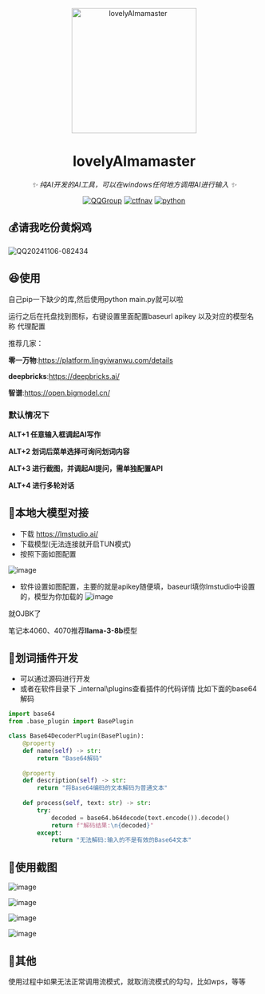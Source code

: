 <!-- markdownlint-disable MD033 MD041 -->
<p align="center">
  <a href="https://ctf.mzy0.com"><img src="https://github.com/Tokeii0/LovelyAImamaster/blob/main/app.png" width="250" height="250" alt="lovelyAImamaster"></a>
</p>
<div align="center">

# lovelyAImamaster

<!-- prettier-ignore-start -->
<!-- markdownlint-disable-next-line MD036 -->
_✨ 纯AI开发的AI工具，可以在windows任何地方调用AI进行输入 ✨_
<!-- prettier-ignore-end -->
<a href="https://jq.qq.com/?_wv=1027&k=DzOtbzU4"><img src="https://img.shields.io/badge/QQ%E7%BE%A4-856729462-orange?style=flat-square" alt="QQGroup"></a>
  <a href="http://ctf.dog"><img src="https://img.shields.io/badge/CTF%E5%AF%BC%E8%88%AA%E7%AB%99-ctf.dog-5492ff?style=flat-square" alt="ctfnav"></a>
  <a href=".."><img src="https://img.shields.io/badge/Python%20-%203.13.0-def1f2?style=flat-square" alt="python"></a>
</div>

## 💰请我吃份黄焖鸡
![QQ20241106-082434](https://github.com/user-attachments/assets/0e916223-996c-4e69-9789-400218125fcb)



## 😆使用

自己pip一下缺少的库,然后使用python main.py就可以啦

运行之后在托盘找到图标，右键设置里面配置baseurl apikey 以及对应的模型名称 代理配置

推荐几家：

**零一万物**:https://platform.lingyiwanwu.com/details

**deepbricks**:https://deepbricks.ai/

**智谱**:https://open.bigmodel.cn/

### 默认情况下 
**ALT+1 任意输入框调起AI写作**

**ALT+2 划词后菜单选择可询问划词内容**

**ALT+3 进行截图，并调起AI提问，需单独配置API**

**ALT+4 进行多轮对话**

## 🐲本地大模型对接
 - 下载 https://lmstudio.ai/
 - 下载模型(无法连接就开启TUN模式)
 - 按照下面如图配置
  
  ![image](https://github.com/user-attachments/assets/10bdee64-0e6b-4742-bd1d-3233ef3f17af)
 - 软件设置如图配置，主要的就是apikey随便填，baseurl填你lmstudio中设置的，模型为你加载的
   ![image](https://github.com/user-attachments/assets/01bb1593-89d7-44d1-9ba4-5226ed12363e)

就OJBK了

笔记本4060、4070推荐**llama-3-8b**模型

## 📎划词插件开发

 - 可以通过源码进行开发
 - 或者在软件目录下 \_internal\plugins查看插件的代码详情
比如下面的base64解码

```python
import base64
from .base_plugin import BasePlugin

class Base64DecoderPlugin(BasePlugin):
    @property
    def name(self) -> str:
        return "Base64解码"
    
    @property
    def description(self) -> str:
        return "将Base64编码的文本解码为普通文本"
    
    def process(self, text: str) -> str:
        try:
            decoded = base64.b64decode(text.encode()).decode()
            return f"解码结果:\n{decoded}"
        except:
            return "无法解码:输入的不是有效的Base64文本" 
```

## 🐔使用截图
![image](https://github.com/user-attachments/assets/6633a4a1-71fd-410c-b811-868dead0881a)

![image](https://github.com/user-attachments/assets/92695864-0d87-4d57-a33c-46a68cd4680a)

![image](https://github.com/user-attachments/assets/82787dea-a07d-49f8-a2b8-c907550a2948)

![image](https://github.com/user-attachments/assets/b01e70c5-9ea6-44cf-a3f7-9d58ecfbb387)



## 🔩其他
使用过程中如果无法正常调用流模式，就取消流模式的勾勾，比如wps，等等




